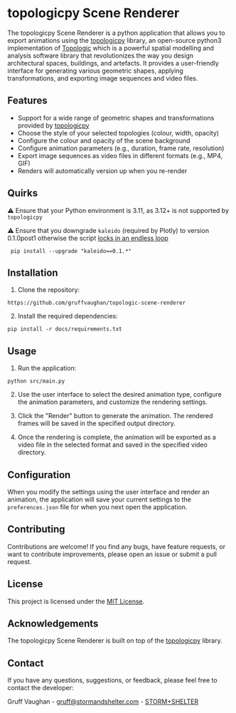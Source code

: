 # topologicpy Scene Renderer

The topologicpy Scene Renderer is a python application that allows you to export animations using the [topologicpy](https://pypi.org/project/topologicpy/) library, an open-source python3 implementation of [Topologic](https://topologic.app/) which is a powerful spatial modelling and analysis software library that revolutionizes the way you design architectural spaces, buildings, and artefacts. It provides a user-friendly interface for generating various geometric shapes, applying transformations, and exporting image sequences and video files.

## Features

- Support for a wide range of geometric shapes and transformations provided by [topologicpy](https://pypi.org/project/topologicpy/)
- Choose the style of your selected topologies (colour, width, opacity)
- Configure the colour and opacity of the scene background
- Configure animation parameters (e.g., duration, frame rate, resolution)
- Export image sequences as video files in different formats (e.g., MP4, GIF)
- Renders will automatically version up when you re-render

## Quirks

⚠️ Ensure that your Python environment is 3.11, as 3.12+ is not supported by `topologicpy`

⚠️ Ensure that you downgrade `kaleido` (required by Plotly) to version 0.1.0post1 otherwise the script [locks in an endless loop](https://github.com/plotly/Kaleido/issues/110)

```
 pip install --upgrade "kaleido==0.1.*"
```

## Installation

1. Clone the repository:

```
https://github.com/gruffvaughan/topologic-scene-renderer
```

2. Install the required dependencies:

```
pip install -r docs/requirements.txt
```

## Usage

1. Run the application:

```
python src/main.py
```

2. Use the user interface to select the desired animation type, configure the animation parameters, and customize the rendering settings.

3. Click the "Render" button to generate the animation. The rendered frames will be saved in the specified output directory.

4. Once the rendering is complete, the animation will be exported as a video file in the selected format and saved in the specified video directory.

## Configuration

When you modify the settings using the user interface and render an animation, the application will save your current settings to the `preferences.json` file for when you next open the application.

## Contributing

Contributions are welcome! If you find any bugs, have feature requests, or want to contribute improvements, please open an issue or submit a pull request.

## License

This project is licensed under the [MIT License](LICENSE).

## Acknowledgements

The topologicpy Scene Renderer is built on top of the [topologicpy](https://pypi.org/project/topologicpy/) library.

## Contact

If you have any questions, suggestions, or feedback, please feel free to contact the developer:

Gruff Vaughan - [gruff@stormandshelter.com](gruff@stormandshelter.com) - [STORM+SHELTER](https://stormandshelter.com)
